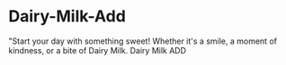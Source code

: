 # Dairy-Milk-Add
"Start your day with something sweet! Whether it's a smile, a moment of kindness, or a bite of Dairy Milk. Dairy Milk ADD
